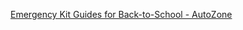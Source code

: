 
[Emergency Kit Guides for Back-to-School - AutoZone](https://www.autozone.com/diy/safety/emergency-kit-guides-for-back-to-school)
